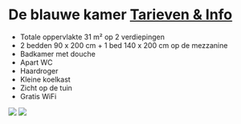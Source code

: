 # De blauwe kamer [Tarieven & Info](/nl/tarieven/)

* Totale oppervlakte 31 m² op 2 verdiepingen
* 2 bedden 90 x 200 cm + 1 bed 140 x 200 cm op de mezzanine
* Badkamer met douche
* Apart WC
* Haardroger
* Kleine koelkast 
* Zicht op de tuin
* Gratis WiFi

![](/images/chambre-bleue.jpg)
![](/images/chambre-bleue-detail.jpg)